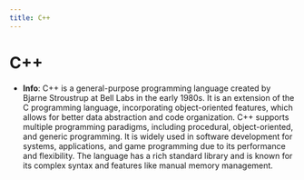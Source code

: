 ```yaml
---
title: C++
---
```


# C++
- **Info**:
C++ is a general-purpose programming language created by Bjarne Stroustrup at Bell Labs in the early 1980s. It is an extension of the C programming language, incorporating object-oriented features, which allows for better data abstraction and code organization. C++ supports multiple programming paradigms, including procedural, object-oriented, and generic programming. It is widely used in software development for systems, applications, and game programming due to its performance and flexibility. The language has a rich standard library and is known for its complex syntax and features like manual memory management.